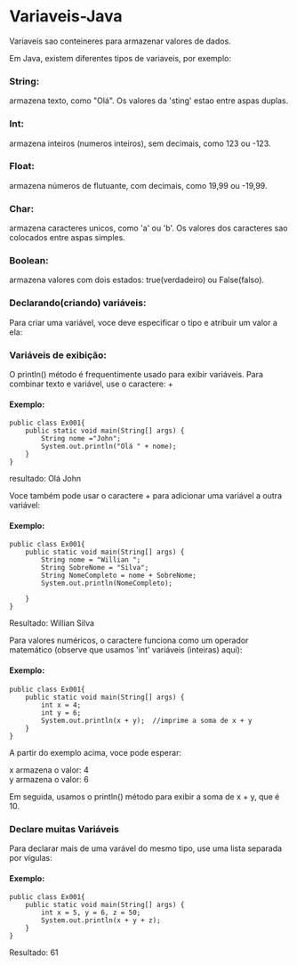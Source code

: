 # Variaveis-Java
  Variaveis sao conteineres para armazenar valores de dados.

 Em Java, existem diferentes tipos de variaveis, por exemplo:

 ### String:
 armazena texto, como "Olá". Os valores da 'sting' estao entre aspas duplas.
 ### Int:
 armazena inteiros (numeros inteiros), sem decimais, como 123 ou -123.

 ### Float:
 armazena números de flutuante, com decimais, como 19,99 ou -19,99.

 ### Char:
 armazena caracteres unicos, como 'a' ou 'b'. Os valores dos caracteres sao colocados entre aspas simples.

 ### Boolean:
 armazena valores com dois estados: true(verdadeiro) ou False(falso).

 ### Declarando(criando) variáveis:
 Para criar uma variável, voce deve especificar o tipo e atribuir um valor a ela:

### Variáveis de exibição:
O println() método é frequentimente usado para exibir variáveis.
Para combinar texto e variável, use o caractere: +

#### Exemplo:

    public class Ex001{
        public static void main(String[] args) {
            String nome ="John";
            System.out.println("Olá " + nome);
        }
    }
resultado: Olá John


Voce também pode usar o caractere + para adicionar uma variável a outra variável:

#### Exemplo:

    public class Ex001{
        public static void main(String[] args) {
            String nome = "Willian ";
            String SobreNome = "Silva";
            String NomeCompleto = nome + SobreNome;
            System.out.println(NomeCompleto);

        }
    }
Resultado: Willian Silva


Para valores numéricos, o caractere funciona como um operador matemático (observe que usamos 'int' variáveis (inteiras) aqui):

#### Exemplo:

    public class Ex001{
        public static void main(String[] args) {
            int x = 4;
            int y = 6;
            System.out.println(x + y);  //imprime a soma de x + y
        }
    }

A partir do exemplo acima, voce pode esperar:

x armazena o valor: 4 <br/>
y armazena o valor: 6

Em seguida, usamos o println() método para exibir a soma de x + y, que é 10.

### Declare muitas Variáveis
Para declarar mais de uma varável do mesmo tipo, use uma lista separada por vígulas:

#### Exemplo:

    public class Ex001{
        public static void main(String[] args) {
            int x = 5, y = 6, z = 50;
            System.out.println(x + y + z);
        }
    }
Resultado: 61





